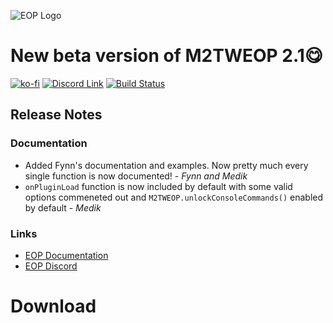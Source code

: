 ![EOP Logo](https://i.imgur.com/jqzoYoQ.png)

# New beta version of M2TWEOP 2.1😋

 [![ko-fi](https://ko-fi.com/img/githubbutton_sm.svg)](https://ko-fi.com/D1D4DZTHG)
 [![Discord Link](https://img.shields.io/discord/713369537948549191?color=red&label=Discord&style=for-the-badge)](https://discord.gg/Epqjm8u2WK)
 [![Build Status](https://img.shields.io/github/v/release/youneuoy/M2TWEOP-library?label=Download&style=for-the-badge)](#download)

## **Release Notes**

<!-- ### **Breaking Changes** -->

<!-- ### **Launcher** -->

<!-- ### **Library** -->

<!-- ### **Lua Plugin** -->

### **Documentation**
- Added Fynn's documentation and examples. Now pretty much every single function is now documented! - *Fynn and Medik*
- `onPluginLoad` function is now included by default with some valid options commeneted out and `M2TWEOP.unlockConsoleCommands()` enabled by default - *Medik* 

<!-- ### **Bugfixes** -->

### **Links**
* [EOP Documentation](https://youneuoy.github.io/M2TWEOP-library/)
* [EOP Discord](https://discord.gg/cG2Paep9)

# Download
<a id="download"></a>
